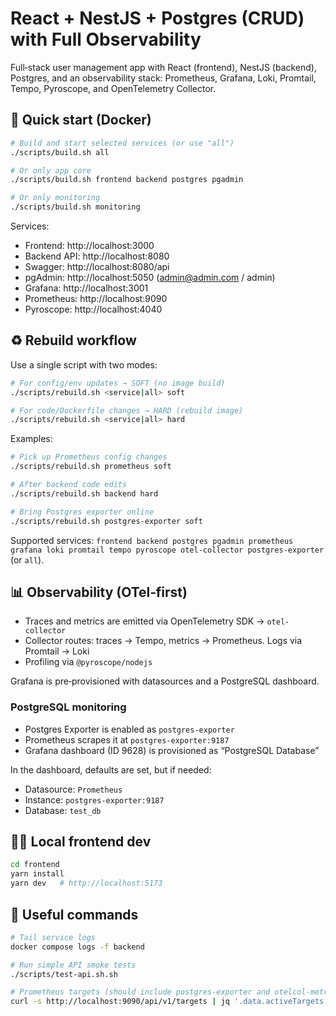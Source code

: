 # React + NestJS + Postgres (CRUD) with Full Observability

Full‑stack user management app with React (frontend), NestJS (backend), Postgres, and an observability stack: Prometheus, Grafana, Loki, Promtail, Tempo, Pyroscope, and OpenTelemetry Collector.

## 🚀 Quick start (Docker)

```bash
# Build and start selected services (or use "all")
./scripts/build.sh all

# Or only app core
./scripts/build.sh frontend backend postgres pgadmin

# Or only monitoring
./scripts/build.sh monitoring
```

Services:

- Frontend: http://localhost:3000
- Backend API: http://localhost:8080
- Swagger: http://localhost:8080/api
- pgAdmin: http://localhost:5050 (admin@admin.com / admin)
- Grafana: http://localhost:3001
- Prometheus: http://localhost:9090
- Pyroscope: http://localhost:4040

## ♻️ Rebuild workflow

Use a single script with two modes:

```bash
# For config/env updates → SOFT (no image build)
./scripts/rebuild.sh <service|all> soft

# For code/Dockerfile changes → HARD (rebuild image)
./scripts/rebuild.sh <service|all> hard
```

Examples:

```bash
# Pick up Prometheus config changes
./scripts/rebuild.sh prometheus soft

# After backend code edits
./scripts/rebuild.sh backend hard

# Bring Postgres exporter online
./scripts/rebuild.sh postgres-exporter soft
```

Supported services: `frontend backend postgres pgadmin prometheus grafana loki promtail tempo pyroscope otel-collector postgres-exporter` (or `all`).

## 📊 Observability (OTel‑first)

- Traces and metrics are emitted via OpenTelemetry SDK → `otel-collector`
- Collector routes: traces → Tempo, metrics → Prometheus. Logs via Promtail → Loki
- Profiling via `@pyroscope/nodejs`

Grafana is pre‑provisioned with datasources and a PostgreSQL dashboard.

### PostgreSQL monitoring

- Postgres Exporter is enabled as `postgres-exporter`
- Prometheus scrapes it at `postgres-exporter:9187`
- Grafana dashboard (ID 9628) is provisioned as “PostgreSQL Database”

In the dashboard, defaults are set, but if needed:
- Datasource: `Prometheus`
- Instance: `postgres-exporter:9187`
- Database: `test_db`

## 🧑‍💻 Local frontend dev

```bash
cd frontend
yarn install
yarn dev   # http://localhost:5173
```

## 🔧 Useful commands

```bash
# Tail service logs
docker compose logs -f backend

# Run simple API smoke tests
./scripts/test-api.sh.sh

# Prometheus targets (should include postgres-exporter and otelcol-metrics)
curl -s http://localhost:9090/api/v1/targets | jq '.data.activeTargets[].labels'
```